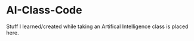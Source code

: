 # AI-Class-Code

Stuff I learned/created while taking an Artifical Intelligence class is placed here.
